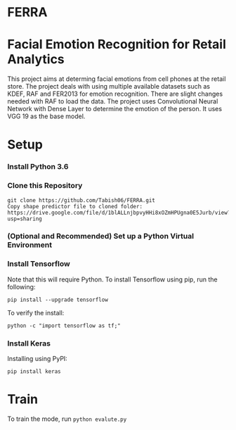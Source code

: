 # FERRA

# Facial Emotion Recognition for Retail Analytics

This project aims at determing facial emotions from cell phones at the retail store. The project deals with using multiple available datasets such as KDEF, RAF and FER2013 for emotion recognition. There are slight changes needed with RAF to load the data. The project uses Convolutional Neural Network with Dense Layer to determine the emotion of the person. It uses VGG 19 as the base model.

# Setup

### Install Python 3.6 
### Clone this Repository 
```
git clone https://github.com/Tabish06/FERRA.git
Copy shape predictor file to cloned folder: https://drive.google.com/file/d/1blALLnjbpvyHHi8xOZmHPUgna0E5Jurb/view?usp=sharing
```
### (Optional and Recommended) Set up a Python Virtual Environment 
### Install Tensorflow  
Note that this will require Python.
To install Tensorflow using pip, run the following:  
```
pip install --upgrade tensorflow
``` 

To verify the install:  
```
python -c "import tensorflow as tf;"
``` 

### Install Keras
Installing using PyPI:
```
pip install keras
```

# Train

To train the mode, run `python evalute.py`


